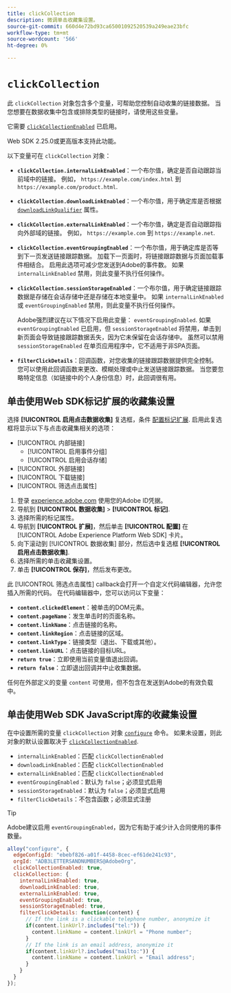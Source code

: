 ```yaml
---
title: clickCollection
description: 微调单击收藏集设置。
source-git-commit: 660d4e72bd93ca65001092520539a249eae23bfc
workflow-type: tm+mt
source-wordcount: '566'
ht-degree: 0%

---
```



# `clickCollection`

此 `clickCollection` 对象包含多个变量，可帮助您控制自动收集的链接数据。 当您想要在数据收集中包含或排除类型的链接时，请使用这些变量。

它需要 [`clickCollectionEnabled`](clickcollectionenabled.md) 已启用。

Web SDK 2.25.0或更高版本支持此功能。

以下变量可在 `clickCollection` 对象：

* **`clickCollection.internalLinkEnabled`**：一个布尔值，确定是否自动跟踪当前域中的链接。 例如， `https://example.com/index.html` 到 `https://example.com/product.html`.
* **`clickCollection.downloadLinkEnabled`**：一个布尔值，用于确定库是否根据 [`downloadLinkQualifier`](downloadlinkqualifier.md) 属性。
* **`clickCollection.externalLinkEnabled`**：一个布尔值，确定是否自动跟踪指向外部域的链接。 例如， `https://example.com` 到 `https://example.net`.
* **`clickCollection.eventGroupingEnabled`**：一个布尔值，用于确定库是否等到下一页发送链接跟踪数据。 加载下一页面时，将链接跟踪数据与页面加载事件相结合。 启用此选项可减少您发送到Adobe的事件数。 如果 `internalLinkEnabled` 禁用，则此变量不执行任何操作。
* **`clickCollection.sessionStorageEnabled`**：一个布尔值，用于确定链接跟踪数据是存储在会话存储中还是存储在本地变量中。 如果 `internalLinkEnabled` 或 `eventGroupingEnabled` 禁用，则此变量不执行任何操作。

  Adobe强烈建议在以下情况下启用此变量： `eventGroupingEnabled`. 如果 `eventGroupingEnabled` 已启用，但 `sessionStorageEnabled` 将禁用，单击到新页面会导致链接跟踪数据丢失，因为它未保留在会话存储中。 虽然可以禁用 `sessionStorageEnabled` 在单页应用程序中，它不适用于非SPA页面。
* **`filterClickDetails`**：回调函数，对您收集的链接跟踪数据提供完全控制。 您可以使用此回调函数来更改、模糊处理或中止发送链接跟踪数据。 当您要忽略特定信息（如链接中的个人身份信息）时，此回调很有用。

## 单击使用Web SDK标记扩展的收藏集设置

选择 **[!UICONTROL 启用点击数据收集]** 复选框，条件 [配置标记扩展](/help/tags/extensions/client/web-sdk/web-sdk-extension-configuration.md). 启用此复选框将显示以下与点击收藏集相关的选项：

* [!UICONTROL 内部链接]
   * [!UICONTROL 启用事件分组]
   * [!UICONTROL 启用会话存储]
* [!UICONTROL 外部链接]
* [!UICONTROL 下载链接]
* [!UICONTROL 筛选点击属性]

1. 登录 [experience.adobe.com](https://experience.adobe.com) 使用您的Adobe ID凭据。
1. 导航到 **[!UICONTROL 数据收集]** > **[!UICONTROL 标记]**.
1. 选择所需的标记属性。
1. 导航到 **[!UICONTROL 扩展]**，然后单击 **[!UICONTROL 配置]** 在 [!UICONTROL Adobe Experience Platform Web SDK] 卡片。
1. 向下滚动到 [!UICONTROL 数据收集] 部分，然后选中复选框 **[!UICONTROL 启用点击数据收集]**.
1. 选择所需的单击收藏集设置。
1. 单击 **[!UICONTROL 保存]**，然后发布更改。

此 [!UICONTROL 筛选点击属性] callback会打开一个自定义代码编辑器，允许您插入所需的代码。 在代码编辑器中，您可以访问以下变量：

* **`content.clickedElement`**：被单击的DOM元素。
* **`content.pageName`**：发生单击时的页面名称。
* **`content.linkName`**：点击链接的名称。
* **`content.linkRegion`**：点击链接的区域。
* **`content.linkType`**：链接类型（退出、下载或其他）。
* **`content.linkURL`**：点击链接的目标URL。
* **`return true`**：立即使用当前变量值退出回调。
* **`return false`**：立即退出回调并中止收集数据。

任何在外部定义的变量 `content` 可使用，但不包含在发送到Adobe的有效负载中。

## 单击使用Web SDK JavaScript库的收藏集设置

在中设置所需的变量 `clickCollection` 对象 [`configure`](overview.md) 命令。 如果未设置，则此对象的默认设置取决于 [`clickCollectionEnabled`](clickcollectionenabled.md).

* `internalLinkEnabled`：匹配 `clickCollectionEnabled`
* `downloadLinkEnabled`：匹配 `clickCollectionEnabled`
* `externalLinkEnabled`：匹配 `clickCollectionEnabled`
* `eventGroupingEnabled`：默认为 `false`；必须显式启用
* `sessionStorageEnabled`：默认为 `false`；必须显式启用
* `filterClickDetails`：不包含函数；必须显式注册

>[!TIP]
>Adobe建议启用 `eventGroupingEnabled`，因为它有助于减少计入合同使用的事件数量。

```js
alloy("configure", {
  edgeConfigId: "ebebf826-a01f-4458-8cec-ef61de241c93",
  orgId: "ADB3LETTERSANDNUMBERS@AdobeOrg",
  clickCollectionEnabled: true,
  clickCollection: {
    internalLinkEnabled: true,
    downloadLinkEnabled: true,
    externalLinkEnabled: true,
    eventGroupingEnabled: true,
    sessionStorageEnabled: true,
    filterClickDetails: function(content) {
      // If the link is a clickable telephone number, anonymize it
      if(content.linkUrl?.includes("tel:")) {
        content.linkName = content.linkUrl = "Phone number";
      }
      // If the link is an email address, anonymize it
      if(content.linkUrl?.includes("mailto:")) {
        content.linkName = content.linkUrl = "Email address";
      }
    }
  }
});
```
